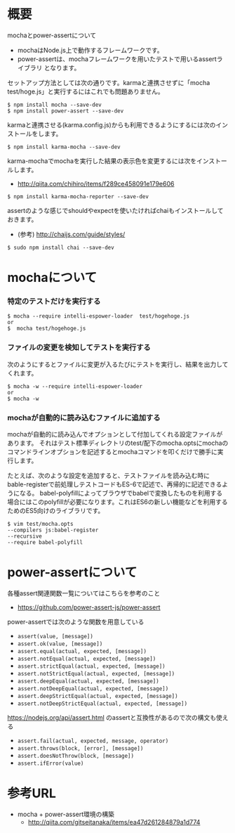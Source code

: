 # 概要
mochaとpower-assertについて
- mochaはNode.js上で動作するフレームワークです。
- power-assertは、mochaフレームワークを用いたテストで用いるassertライブラリ
となります。

セットアップ方法としては次の通りです。karmaと連携させずに「mocha test/hoge.js」と実行するにはこれでも問題ありません。
```
$ npm install mocha --save-dev
$ npm install power-assert --save-dev
```

karmaと連携させる(karma.config.js)からも利用できるようにするには次のインストールをします。
```
$ npm install karma-mocha --save-dev
```

karma-mochaでmochaを実行した結果の表示色を変更するには次をインストールします。
- http://qiita.com/chihiro/items/f289ce458091e179e606
```
$ npm install karma-mocha-reporter --save-dev
```

assertのような感じでshouldやexpectを使いたければchaiもインストールしておきます。
- (参考) http://chaijs.com/guide/styles/
```
$ sudo npm install chai --save-dev
```


# mochaについて

### 特定のテストだけを実行する
```
$ mocha --require intelli-espower-loader  test/hogehoge.js
or
$  mocha test/hogehoge.js
```

### ファイルの変更を検知してテストを実行する
次のようにするとファイルに変更が入るたびにテストを実行し、結果を出力してくれます。
```
$ mocha -w --require intelli-espower-loader
or
$ mocha -w
```

### mochaが自動的に読み込むファイルに追加する
mochaが自動的に読み込んでオプションとして付加してくれる設定ファイルがあります。
それはテスト標準ディレクトリのtest/配下のmocha.optsにmochaのコマンドラインオプションを記述するとmochaコマンドを叩くだけで勝手に実行します。

たとえば、次のような設定を追加すると、テストファイルを読み込む時にbable-registerで前処理しテストコードもES-6で記述で、再帰的に記述できるようになる。
babel-polyfillによってブラウザでbabelで変換したものを利用する場合にはこのpolyfillが必要になります。これはES6の新しい機能などを利用するためのES5向けのライブラリです。
```
$ vim test/mocha.opts
--compilers js:babel-register
--recursive
--require babel-polyfill
```

# power-assertについて
各種assert関連関数一覧についてはこちらを参考のこと
- https://github.com/power-assert-js/power-assert

power-assertでは次のような関数を用意している
* `assert(value, [message])`
* `assert.ok(value, [message])`
* `assert.equal(actual, expected, [message])`
* `assert.notEqual(actual, expected, [message])`
* `assert.strictEqual(actual, expected, [message])`
* `assert.notStrictEqual(actual, expected, [message])`
* `assert.deepEqual(actual, expected, [message])`
* `assert.notDeepEqual(actual, expected, [message])`
* `assert.deepStrictEqual(actual, expected, [message])`
* `assert.notDeepStrictEqual(actual, expected, [message])`

https://nodejs.org/api/assert.html のassertと互換性があるので次の構文も使える
* `assert.fail(actual, expected, message, operator)`
* `assert.throws(block, [error], [message])`
* `assert.doesNotThrow(block, [message])`
* `assert.ifError(value)`


# 参考URL
- mocha + power-assert環境の構築
  - http://qiita.com/gitseitanaka/items/ea47d261284879a1d774
